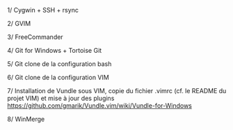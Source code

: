 1/ Cygwin + SSH + rsync

2/ GVIM

3/ FreeCommander

4/ Git for Windows + Tortoise Git

5/ Git clone de la configuration bash

6/ Git clone de la configuration VIM

7/ Installation de Vundle sous VIM, copie du fichier .vimrc (cf. le README du projet VIM) et mise à jour des plugins
https://github.com/gmarik/Vundle.vim/wiki/Vundle-for-Windows

8/ WinMerge

